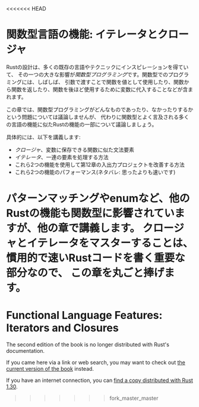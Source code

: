 <<<<<<< HEAD
<!-- # Functional Language Features: Iterators and Closures -->

# 関数型言語の機能: イテレータとクロージャ

<!-- Rust’s design has taken inspiration from many existing languages and -->
<!-- techniques, and one significant influence is *functional programming*. -->
<!-- Programming in a functional style often includes using functions as values by -->
<!-- passing them in arguments, returning them from other functions, assigning them -->
<!-- to variables for later execution, and so forth.  -->

Rustの設計は、多くの既存の言語やテクニックにインスピレーションを得ていて、
その一つの大きな影響が*関数型プログラミング*です。関数型でのプログラミングには、しばしば、
引数で渡すことで関数を値として使用したり、関数から関数を返したり、関数を後ほど使用するために変数に代入することなどが含まれます。

<!-- In this chapter, we won’t debate the issue of what functional programming is or -->
<!-- isn’t but will instead discuss some features of Rust that are similar to -->
<!-- features in many languages often referred to as functional. -->

この章では、関数型プログラミングがどんなものであったり、なかったりするかという問題については議論しませんが、
代わりに関数型とよく言及される多くの言語の機能に似たRustの機能の一部について議論しましょう。

<!-- More specifically, we’ll cover: -->

具体的には、以下を講義します:

<!-- * *Closures*, a function-like construct you can store in a variable -->
<!-- * *Iterators*, a way of processing a series of elements -->
<!-- * How to use these two features to improve the I/O project in Chapter 12 -->
<!-- * The performance of these two features (Spoiler alert: they’re faster than you -->
<!--   might think!) -->

* *クロージャ*、変数に保存できる関数に似た文法要素
* *イテレータ*、一連の要素を処理する方法
* これら2つの機能を使用して第12章の入出力プロジェクトを改善する方法
* これら2つの機能のパフォーマンス(ネタバレ: 思ったよりも速いです)

<!-- Other Rust features, such as pattern matching and enums, which we've covered in -->
<!-- other chapters, are influenced by the functional style as well. Mastering -->
<!-- closures and iterators is an important part of writing idiomatic, fast Rust -->
<!-- code, so we’ll devote this entire chapter to them. -->

パターンマッチングやenumなど、他のRustの機能も関数型に影響されていますが、他の章で講義します。
クロージャとイテレータをマスターすることは、慣用的で速いRustコードを書く重要な部分なので、
この章を丸ごと捧げます。
=======
# Functional Language Features: Iterators and Closures

The second edition of the book is no longer distributed with Rust's documentation.

If you came here via a link or web search, you may want to check out [the current
version of the book](../index.html) instead.

If you have an internet connection, you can [find a copy distributed with
Rust
1.30](https://doc.rust-lang.org/1.30.0/book/second-edition/ch13-00-functional-features.html).
>>>>>>> fork_master_master

